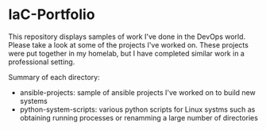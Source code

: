 # IaC-Portfolio
This repository displays samples of work I've done in the DevOps world. Please take a look at some of the projects I've worked on. These projects were put together in my homelab, but I have completed similar work in a professional setting.

Summary of each directory:
- ansible-projects: sample of ansible projects I've worked on to build new systems
- python-system-scripts: various python scripts for Linux systms such as obtaining running processes or renamming a large number of directories
